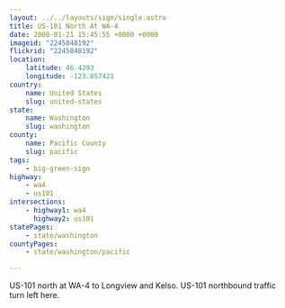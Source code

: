 ```yaml
---
layout: ../../layouts/sign/single.astro
title: US-101 North At WA-4
date: 2008-01-21 15:45:55 +0000 +0000
imageid: "2245848192"
flickrid: "2245848192"
location:
    latitude: 46.4293
    longitude: -123.857421
country:
    name: United States
    slug: united-states
state:
    name: Washington
    slug: washington
county:
    name: Pacific County
    slug: pacific
tags:
    - big-green-sign
highway:
    - wa4
    - us101
intersections:
    - highway1: wa4
      highway2: us101
statePages:
    - state/washington
countyPages:
    - state/washington/pacific

---
```

US-101 north at WA-4 to Longview and Kelso.  US-101 northbound traffic turn left here.